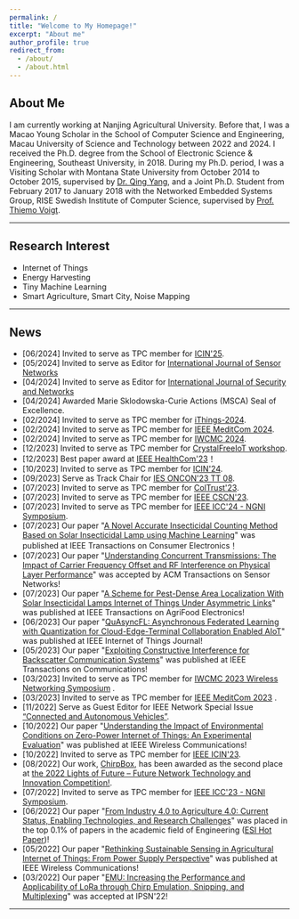 ```yaml
---
permalink: /
title: "Welcome to My Homepage!"
excerpt: "About me"
author_profile: true
redirect_from: 
  - /about/
  - /about.html
---
```



About Me
------
I am currently working at Nanjing Agricultural University. Before that, I was a Macao Young Scholar in the School of Computer Science and Engineering, Macau University of Science and Technology between 2022 and 2024. I received the Ph.D. degree from the School of Electronic Science & Engineering, Southeast University, in 2018. During my Ph.D. period, I was a Visiting Scholar with Montana State University from October 2014 to October 2015, supervised by [Dr. Qing Yang](http://www.cse.unt.edu/~qingyang/), and a Joint Ph.D. Student from February 2017 to January 2018 with the Networked Embedded Systems Group, RISE Swedish Institute of Computer Science, supervised by [Prof. Thiemo Voigt](https://katalog.uu.se/profile/?id=N2-279). 


------

Research Interest
------
* Internet of Things
* Energy Harvesting
* Tiny Machine Learning
* Smart Agriculture, Smart City, Noise Mapping

------

News
------
* [06/2024] Invited to serve as TPC member for [ICIN'25](https://www.icin-conference.org/).
* [05/2024] Invited to serve as Editor for [International Journal of Sensor Networks](https://www.inderscience.com/jhome.php?jcode=ijsnet)
* [04/2024] Invited to serve as Editor for [International Journal of Security and Networks](https://www.inderscience.com/jhome.php?jcode=ijsn)
* [04/2024] Awarded Marie Sklodowska-Curie Actions (MSCA) Seal of Excellence.
* [02/2024] Invited to serve as TPC member for [iThings-2024](https://ieee-cybermatics.org/2024/ithings/).
* [02/2024] Invited to serve as TPC member for [IEEE MeditCom 2024](https://meditcom2024.ieee-meditcom.org/).
* [02/2024] Invited to serve as TPC member for [IWCMC 2024](https://iwcmc.net/2024/index.php).
* [12/2023] Invited to serve as TPC member for [CrystalFreeIoT workshop](https://crystalfreeiot.hkust-gz.edu.cn/).
* [12/2023] Best paper award at [IEEE HealthCom'23](https://chrisye-liu.github.io/files/certificate/2023healthcom.pdf)！ 
* [10/2023] Invited to serve as TPC member for [ICIN'24](https://www.icin-conference.org/).
* [09/2023] Serve as Track Chair for [IES ONCON'23 TT 08](https://iesoncon2023.com/technical-tracks/).
* [07/2023] Invited to serve as TPC member for [ColTrust'23](http://ubisecurity.org/ColTrust/2023/).
* [07/2023] Invited to serve as TPC member for [IEEE CSCN'23](https://cscn2023.ieee-cscn.org/).
* [07/2023] Invited to serve as TPC member for [IEEE ICC'24 - NGNI Symposium](https://icc2024.ieee-icc.org/).
* [07/2023] Our paper "[A Novel Accurate Insecticidal Counting Method Based on Solar Insecticidal Lamp using Machine Learning](https://ieeexplore.ieee.org/document/10190097)" was published at  IEEE Transactions on Consumer Electronics！ 
* [07/2023] Our paper "[Understanding Concurrent Transmissions: The Impact of Carrier Frequency Offset and RF Interference on Physical Layer Performance](https://arxiv.org/abs/2304.00371)" was accepted by ACM Transactions on Sensor Networks!
* [07/2023] Our paper "[A Scheme for Pest-Dense Area Localization With Solar Insecticidal Lamps Internet of Things Under Asymmetric Links](https://ieeexplore.ieee.org/document/10175161)" was published at IEEE Transactions on AgriFood Electronics!
* [06/2023] Our paper "[QuAsyncFL: Asynchronous Federated Learning with Quantization for Cloud-Edge-Terminal Collaboration Enabled AIoT](https://ieeexplore.ieee.org/document/10168200)" was published at IEEE Internet of Things Journal!
* [05/2023] Our paper "[Exploiting Constructive Interference for Backscatter Communication Systems](https://chrisye-liu.github.io/files/gu23CI.pdf)" was published at IEEE Transactions on Communications!
* [03/2023] Invited to serve as TPC member for [IWCMC 2023 Wireless Networking Symposium](https://iwcmc.org/2023/) .
* [03/2023] Invited to serve as TPC member for [IEEE MeditCom 2023](https://meditcom2023.ieee-meditcom.org/) .
* [11/2022] Serve as Guest Editor for IEEE Network Special Issue [“Connected and Autonomous Vehicles”](https://www.comsoc.org/publications/magazines/ieee-network/cfp/connected-and-autonomous-vehicles).
* [10/2022] Our paper "[Understanding the Impact of Environmental Conditions on Zero-Power Internet of Things: An Experimental Evaluation](https://ieeexplore.ieee.org/document/9928079)" was published at IEEE Wireless Communications!
* [10/2022] Invited to serve as TPC member for [IEEE ICIN'23](https://www.icin-conference.org/).
* [08/2022] Our work, [ChirpBox](https://chirpbox.github.io/), has been awarded as the second place at [the 2022 Lights of Future – Future Network Technology and Innovation Competition!](https://chrisye-liu.github.io/files/certificate/2022lightaward.jpg).
* [07/2022] Invited to serve as TPC member for [IEEE ICC'23 - NGNI Symposium](https://icc2023.ieee-icc.org/).
* [06/2022] Our paper "[From Industry 4.0 to Agriculture 4.0: Current Status, Enabling Technologies, and Research Challenges](https://chrisye-liu.github.io/files/ye20agriculture4.pdf)" was placed in the top 0.1% of papers in the academic field of Engineering ([ESI Hot Paper](https://chrisye-liu.github.io/files/agri4hotpaper.pdf))!
* [05/2022] Our paper "[Rethinking Sustainable Sensing in Agricultural Internet of Things: From Power Supply Perspective](https://chrisye-liu.github.io/files/ye22poweredge.pdf)" was published at IEEE Wireless Communications!
* [03/2022] Our paper "[EMU: Increasing the Performance and Applicability of LoRa
through Chirp Emulation, Snipping, and Multiplexing](https://chrisye-liu.github.io/files/yang22emu.pdf)" was accepted at IPSN'22!

------
<body>
<script type='text/javascript' id='clustrmaps' src='//cdn.clustrmaps.com/map_v2.js?cl=ffffff&w=a&t=tt&d=mBijBJ5D94MAVLqFRufg40ogHIrBiF1-SbfwZoVNwnY'></script>
<body>